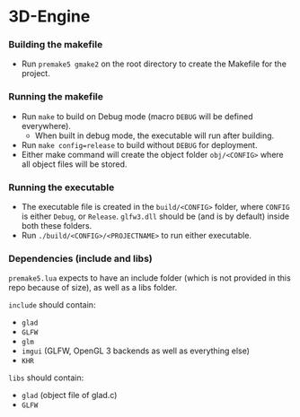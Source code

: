 # 3D-Engine

### Building the makefile

-   Run `premake5 gmake2` on the root directory to create the Makefile for the project.

### Running the makefile

-   Run `make` to build on Debug mode (macro `DEBUG` will be defined everywhere).
    -   When built in debug mode, the executable will run after building.
-   Run `make config=release` to build without `DEBUG` for deployment.
-   Either make command will create the object folder `obj/<CONFIG>` where all object files will be stored.

### Running the executable

-   The executable file is created in the `build/<CONFIG>` folder, where `CONFIG` is either `Debug`, or `Release`. `glfw3.dll` should be (and is by default) inside both these folders.
-   Run `./build/<CONFIG>/<PROJECTNAME>` to run either executable.

### Dependencies (include and libs)

`premake5.lua` expects to have an include folder (which is not provided in this repo because of size), as well as a libs folder.

`include` should contain:

-   `glad`
-   `GLFW`
-   `glm`
-   `imgui` (GLFW, OpenGL 3 backends as well as everything else)
-   `KHR`

`libs` should contain:

-   `glad` (object file of glad.c)
-   `GLFW`
